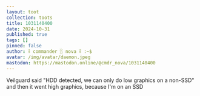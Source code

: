 ```yaml
---
layout: toot
collection: toots
title: 1031140400
date: 2024-10-31
published: true
tags: []
pinned: false
author: ⸸ commander ░ nova ⸸ :~$
avatar: /img/avatar/daemon.jpeg
mastodon: https://mastodon.online/@cmdr_nova/1031140400
---
```


Veilguard said "HDD detected, we can only do low graphics on a non-SSD" and then it went high graphics, because I'm on an SSD
